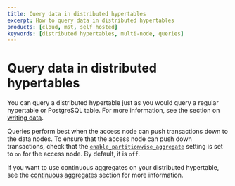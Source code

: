 ```yaml
---
title: Query data in distributed hypertables
excerpt: How to query data in distributed hypertables
products: [cloud, mst, self_hosted]
keywords: [distributed hypertables, multi-node, queries]
---
```


# Query data in distributed hypertables

You can query a distributed hypertable just as you would query a regular
hypertable or PostgreSQL table. For more information, see the section on
[writing data][write].

Queries perform best when the access node can push transactions down to the data
nodes. To ensure that the access node can push down transactions, check that the
[`enable_partitionwise_aggregate`][enable_partitionwise_aggregate] setting is
set to `on` for the access node. By default, it is `off`.

If you want to use continuous aggregates on your distributed hypertable, see the
[continuous aggregates][caggs] section for more information.

[caggs]: /timescaledb/:currentVersion:/how-to-guides/continuous-aggregates/
[enable_partitionwise_aggregate]: https://www.postgresql.org/docs/current/runtime-config-query.html
[write]: /timescaledb/:currentVersion:/how-to-guides/write-data/
